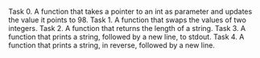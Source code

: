 Task 0. A function that takes a pointer to an int as parameter and updates the value it points to 98.
Task 1. A function that swaps the values of two integers.
Task 2. A function that returns the length of a string.
Task 3. A function that prints a string, followed by a new line, to stdout.
Task 4. A function that prints a string, in reverse, followed by a new line.
